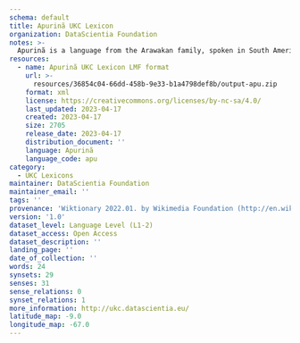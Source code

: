 ```yaml
---
schema: default
title: Apurinã UKC Lexicon
organization: DataScientia Foundation
notes: >-
  Apurinã is a language from the Arawakan family, spoken in South America. The UKC Lexicon of Apurinã is represented as a lexico-semantic network. It consists of words, word senses, synsets, as well as sense-level and synset-level relationships.
resources:
  - name: Apurinã UKC Lexicon LMF format
    url: >-
      resources/36854c04-66dd-458b-9e33-b1a4798def8b/output-apu.zip
    format: xml
    license: https://creativecommons.org/licenses/by-nc-sa/4.0/
    last_updated: 2023-04-17
    created: 2023-04-17
    size: 2705
    release_date: 2023-04-17
    distribution_document: ''
    language: Apurinã
    language_code: apu
category:
  - UKC Lexicons
maintainer: DataScientia Foundation
maintainer_email: ''
tags: ''
provenance: 'Wiktionary 2022.01. by Wikimedia Foundation (http://en.wiktionary.org); CogNet 2.1 by Khuyagbaatar Batsuren, National University of Mongolia (http://cognet.ukc.disi.unitn.it); Native Languages of the Americas 2021.11. by Laura Redish and Orrin Lewis (http://www.native-languages.org); Princeton WordNet 2.1 by Princeton University (https://wordnet.princeton.edu)'
version: '1.0'
dataset_level: Language Level (L1-2)
dataset_access: Open Access
dataset_description: ''
landing_page: ''
date_of_collection: ''
words: 24
synsets: 29
senses: 31
sense_relations: 0
synset_relations: 1
more_information: http://ukc.datascientia.eu/
latitude_map: -9.0
longitude_map: -67.0
---
```

